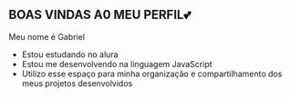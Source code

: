 ## BOAS VINDAS A0 MEU PERFIL💕

Meu nome é Gabriel 

- Estou estudando no alura
- Estou me desenvolvendo na linguagem JavaScript
- Utilizo esse espaço para minha organização e compartilhamento dos meus projetos desenvolvidos

